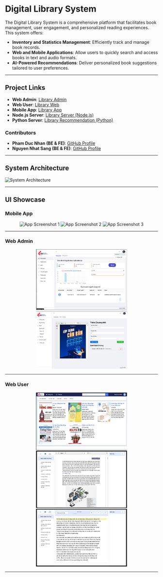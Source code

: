 # Digital Library System

The Digital Library System is a comprehensive platform that facilitates book management, user engagement, and personalized reading experiences. This system offers:

- **Inventory and Statistics Management**: Efficiently track and manage book records.
- **Web and Mobile Applications**: Allow users to quickly search and access books in text and audio formats.
- **AI-Powered Recommendations**: Deliver personalized book suggestions tailored to user preferences.

---

## Project Links

- **Web Admin**: [Library Admin](https://github.com/nhan7tuoi/Library-Admin)
- **Web User**: [Library Web](https://github.com/nhan7tuoi/Library-Web)
- **Mobile App**: [Library App](https://github.com/NhatSang/Library-Project/tree/main/Frontend/library-app/Library)
- **Node.js Server**: [Library Server (Node.js)](https://github.com/NhatSang/Library-Project/tree/main/backup/library_server)
- **Python Server**: [Library Recommendation (Python)](https://github.com/NhatSang/Library-Project/tree/main/backup/library_recommendation)

### Contributors

- **Pham Duc Nhan (BE & FE)**: [GitHub Profile](https://github.com/nhan7tuoi)
- **Nguyen Nhat Sang (BE & FE)**: [GitHub Profile](https://github.com/NhatSang)

---

## System Architecture

<img src="image/System_architecture.png" alt="System Architecture" width="600"/>

---

## UI Showcase

### Mobile App

<div align="center">
  <img src="image/Frame_app1.png" alt="App Screenshot 1" width="250"/>
  <img src="image/Frame_app2.png" alt="App Screenshot 2" width="250"/>
  <img src="image/Frame_app3.png" alt="App Screenshot 3" width="250"/>
</div>

---

### Web Admin

<div align="center">
  <img src="image/dashboard_1.png" alt="Admin Dashboard 1" width="300"/>
  <img src="image/dashboard_2.png" alt="Admin Dashboard 2" width="300"/>
</div>

---

### Web User

<div align="center">
  <img src="image/web1.png" alt="Web User Interface 1" width="300"/>
  <img src="image/web2.png" alt="Web User Interface 2" width="300"/>
  <img src="image/web3.png" alt="Web User Interface 3" width="300"/>
</div>

---

